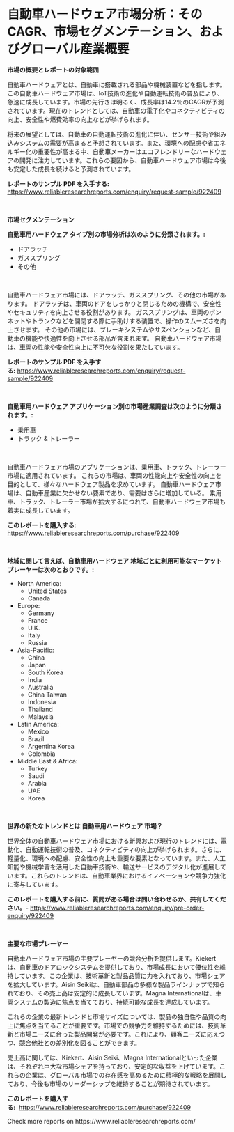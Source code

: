 <p><h1>自動車ハードウェア市場分析：そのCAGR、市場セグメンテーション、およびグローバル産業概要</h1></p><p><strong>市場の概要とレポートの対象範囲</strong></p>
<p><p>自動車ハードウェアとは、自動車に搭載される部品や機械装置などを指します。この自動車ハードウェア市場は、IoT技術の進化や自動運転技術の普及により、急速に成長しています。市場の先行きは明るく、成長率は14.2％のCAGRが予測されています。現在のトレンドとしては、自動車の電子化やコネクティビティの向上、安全性や燃費効率の向上などが挙げられます。</p><p>将来の展望としては、自動車の自動運転技術の進化に伴い、センサー技術や組み込みシステムの需要が高まると予想されています。また、環境への配慮や省エネルギー化の重要性が高まる中、自動車メーカーはエコフレンドリーなハードウェアの開発に注力しています。これらの要因から、自動車ハードウェア市場は今後も安定した成長を続けると予測されています。</p></p>
<p><strong>レポートのサンプル PDF を入手する:</strong> <a href="https://www.reliableresearchreports.com/enquiry/request-sample/922409">https://www.reliableresearchreports.com/enquiry/request-sample/922409</a></p>
<p>&nbsp;</p>
<p><strong>市場セグメンテーション</strong></p>
<p><strong>自動車用ハードウェア タイプ別の市場分析は次のように分類されます。:</strong></p>
<p><ul><li>ドアラッチ</li><li>ガススプリング</li><li>その他</li></ul></p>
<p>&nbsp;</p>
<p><p>自動車ハードウェア市場には、ドアラッチ、ガススプリング、その他の市場があります。 ドアラッチは、車両のドアをしっかりと閉じるための機構で、安全性やセキュリティを向上させる役割があります。 ガススプリングは、車両のボンネットやトランクなどを開閉する際に手助けする装置で、操作のスムーズさを向上させます。 その他の市場には、ブレーキシステムやサスペンションなど、自動車の機能や快適性を向上させる部品が含まれます。 自動車ハードウェア市場は、車両の性能や安全性向上に不可欠な役割を果たしています。</p></p>
<p><strong>レポートのサンプル PDF を入手する:</strong>&nbsp;<a href="https://www.reliableresearchreports.com/enquiry/request-sample/922409">https://www.reliableresearchreports.com/enquiry/request-sample/922409</a></p>
<p>&nbsp;</p>
<p><strong> 自動車用ハードウェア アプリケーション別の市場産業調査は次のように分類されます。:</strong></p>
<p><ul><li>乗用車</li><li>トラック & トレーラー</li></ul></p>
<p>&nbsp;</p>
<p><p>自動車ハードウェア市場のアプリケーションは、乗用車、トラック、トレーラー市場に適用されています。 これらの市場は、車両の性能向上や安全性の向上を目的として、様々なハードウェア製品を求めています。 自動車ハードウェア市場は、自動車産業に欠かせない要素であり、需要はさらに増加している。 乗用車、トラック、トレーラー市場が拡大するにつれて、自動車ハードウェア市場も着実に成長しています。</p></p>
<p><strong>このレポートを購入する:</strong>&nbsp; <a href="https://www.reliableresearchreports.com/purchase/922409">https://www.reliableresearchreports.com/purchase/922409</a></p>
<p>&nbsp;</p>
<p><strong>地域に関して言えば、自動車用ハードウェア 地域ごとに利用可能なマーケットプレーヤーは次のとおりです。:</strong></p>
<p><ul>
    <li>
        North America:
        <ul>
            <li>United States</li>
            <li>Canada</li>
        </ul>
    </li>
    <li>
        Europe:
        <ul>
            <li>Germany</li>
            <li>France</li>
            <li>U.K.</li>
            <li>Italy</li>
            <li>Russia</li>
        </ul>
    </li>
    <li>
        Asia-Pacific:
        <ul>
            <li>China</li>
            <li>Japan</li>
            <li>South Korea</li>
            <li>India</li>
            <li>Australia</li>
            <li>China Taiwan</li>
            <li>Indonesia</li>
            <li>Thailand</li>
            <li>Malaysia</li>
        </ul>
    </li>
    <li>
        Latin America:
        <ul>
            <li>Mexico</li>
            <li>Brazil</li>
            <li>Argentina Korea</li>
            <li>Colombia</li>
        </ul>
    </li>
    <li>
        Middle East & Africa:
        <ul>
            <li>Turkey</li>
            <li>Saudi</li>
            <li>Arabia</li>
            <li>UAE</li>
            <li>Korea</li>
        </ul>
    </li>
    </ul></p>
<p>&nbsp;</p>
<p><strong>世界の新たなトレンドとは 自動車用ハードウェア 市場？</strong></p>
<p><p>世界全体の自動車ハードウェア市場における新興および現行のトレンドには、電動化、自動運転技術の普及、コネクティビティの向上が挙げられます。さらに、軽量化、環境への配慮、安全性の向上も重要な要素となっています。また、人工知能や機械学習を活用した自動車技術や、輸送サービスのデジタル化が進展しています。これらのトレンドは、自動車業界におけるイノベーションや競争力強化に寄与しています。</p></p>
<p><strong>このレポートを購入する前に、質問がある場合は問い合わせるか、共有してください。</strong>- <a href="https://www.reliableresearchreports.com/enquiry/pre-order-enquiry/922409">https://www.reliableresearchreports.com/enquiry/pre-order-enquiry/922409</a></p>
<p>&nbsp;</p>
<p><strong>主要な市場プレーヤー</strong></p>
<p><p>自動車ハードウェア市場の主要プレーヤーの競合分析を提供します。Kiekertは、自動車のドアロックシステムを提供しており、市場成長において優位性を維持しています。この企業は、技術革新と製品品質に力を入れており、市場シェアを拡大しています。Aisin Seikiは、自動車部品の多様な製品ラインナップで知られており、その売上高は安定的に成長しています。Magna Internationalは、車両システムの製造に焦点を当てており、持続可能な成長を達成しています。</p><p>これらの企業の最新トレンドと市場サイズについては、製品の独自性や品質の向上に焦点を当てることが重要です。市場での競争力を維持するためには、技術革新と市場ニーズに合った製品開発が必要です。これにより、顧客ニーズに応えつつ、競合他社との差別化を図ることができます。</p><p>売上高に関しては、Kiekert、Aisin Seiki、Magna Internationalといった企業は、それぞれ巨大な市場シェアを持っており、安定的な収益を上げています。これらの企業は、グローバル市場での存在感を高めるために積極的な戦略を展開しており、今後も市場のリーダーシップを維持することが期待されています。</p></p>
<p><strong>このレポートを購入する:</strong>&nbsp;&nbsp;<a href="https://www.reliableresearchreports.com/purchase/922409">https://www.reliableresearchreports.com/purchase/922409</a></p>
<p>Check more reports on https://www.reliableresearchreports.com/</p>